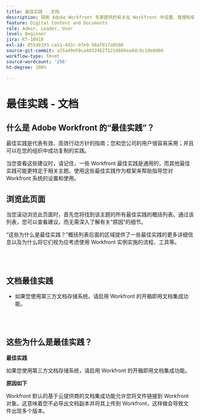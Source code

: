 ```yaml
---
title: 最佳实践 - 文档
description: 探索 Adobe Workfront 专家提供的有关在 Workfront 中设置、管理和使用文档的最佳实践建议。
feature: Digital Content and Documents
role: Admin, Leader, User
level: Beginner
jira: KT-10910
exl-id: 0554b393-ca51-443c-97e9-98af017a0586
source-git-commit: a25a49e59ca483246271214886ea4dc9c10e8d66
workflow-type: tm+mt
source-wordcount: '256'
ht-degree: 100%

---
```


# 最佳实践 - 文档

## 什么是 Adobe Workfront 的“最佳实践”？

最佳实践是代表有效、高效行动方针的指南；您和您公司的用户很容易采用；并且可以在您的组织中成功复制的实践。

当您查看这些建议时，请记住，一些 Workfront 最佳实践是通用的，而其他最佳实践可能更特定于相关主题。使用这些最佳实践作为框架来帮助指导您对 Workfront 系统的设置和使用。

## 浏览此页面

当您滚动浏览此页面时，首先您将找到该主题的所有最佳实践的概括列表。通过该列表，您可以查看建议，而无需深入了解有关“原因”的细节。

“这些为什么是最佳实践？”概括列表后面的区域提供了一些最佳实践的更多详细信息以及为什么将它们视为应考虑使用 Workfront 实例实施的流程、工具等。

</br>
</br>

## 文档最佳实践

* 如果您使用第三方文档存储系统，请启用 Workfront 的开箱即用文档集成功能。

</br>
</br>

## 这些为什么是最佳实践？

**最佳实践**

如果您使用第三方文档存储系统，请启用 Workfront 的开箱即用文档集成功能。

**原因如下**

Workfront 默认的基于云提供商的文档集成功能允许您将文件链接到 Workfront 对象。这意味着您不必导出文档副本并将其上传到 Workfront，这样做会导致文件出现多个版本。
